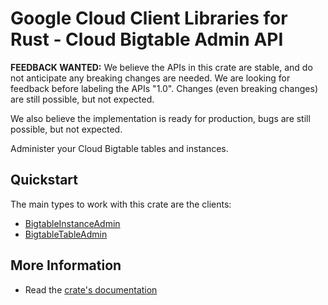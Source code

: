 # Google Cloud Client Libraries for Rust - Cloud Bigtable Admin API

<!-- Code generated by sidekick. DO NOT EDIT. -->

**FEEDBACK WANTED:** We believe the APIs in this crate are stable, and
do not anticipate any breaking changes are needed. We are looking for
feedback before labeling the APIs "1.0". Changes (even breaking changes)
are still possible, but not expected.

We also believe the implementation is ready for production, bugs are
still possible, but not expected.

Administer your Cloud Bigtable tables and instances.

## Quickstart

The main types to work with this crate are the clients:

- [BigtableInstanceAdmin]
- [BigtableTableAdmin]

## More Information

- Read the [crate's documentation](https://docs.rs/google-cloud-bigtable-admin-v2/latest/google-cloud-bigtable-admin-v2)

[BigtableInstanceAdmin]: https://docs.rs/google-cloud-bigtable-admin-v2/latest/google_cloud_bigtable_admin_v2/client/struct.BigtableInstanceAdmin.html
[BigtableTableAdmin]: https://docs.rs/google-cloud-bigtable-admin-v2/latest/google_cloud_bigtable_admin_v2/client/struct.BigtableTableAdmin.html
